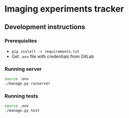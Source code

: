 # Imaging experiments tracker


## Development instructions


### Prerequisites

* `pip install -r requirements.txt`
* Get `.env` file with credentials from GitLab 

### Running server

```bash
source .env
./manage.py runserver
```

### Running tests
```bash
source .env
./manage.py test
```